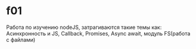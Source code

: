 # f01
Работа по изучению nodeJS, затрагиваются такие темы как:
Асинхронность и JS,
Callback,
Promises,
Async await,
модуль FS(работа с файлами)
